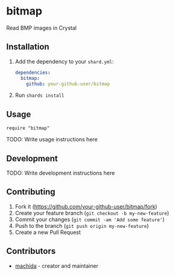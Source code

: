 # bitmap

Read BMP images in Crystal

## Installation

1. Add the dependency to your `shard.yml`:

   ```yaml
   dependencies:
     bitmap:
       github: your-github-user/bitmap
   ```

2. Run `shards install`

## Usage

```crystal
require "bitmap"
```

TODO: Write usage instructions here

## Development

TODO: Write development instructions here

## Contributing

1. Fork it (<https://github.com/your-github-user/bitmap/fork>)
2. Create your feature branch (`git checkout -b my-new-feature`)
3. Commit your changes (`git commit -am 'Add some feature'`)
4. Push to the branch (`git push origin my-new-feature`)
5. Create a new Pull Request

## Contributors

- [machida](https://github.com/machida4) - creator and maintainer
